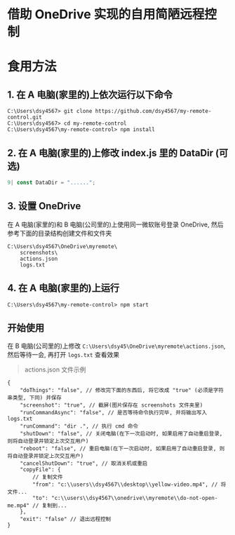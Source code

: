 # 借助 OneDrive 实现的自用简陋远程控制

# 食用方法

## 1. 在 A 电脑(家里的)上依次运行以下命令

```
C:\Users\dsy4567> git clone https://github.com/dsy4567/my-remote-control.git
C:\Users\dsy4567> cd my-remote-control
C:\Users\dsy4567\my-remote-control> npm install
```

## 2. 在 A 电脑(家里的)上修改 index.js 里的 DataDir (可选)

```JavaScript
9| const DataDir = "......";
```

## 3. 设置 OneDrive

在 A 电脑(家里的)和 B 电脑(公司里的)上使用同一微软账号登录 OneDrive, 然后参考下面的目录结构创建文件和文件夹

```
C:\Users\dsy4567\OneDrive\myremote\
    screenshots\
    actions.json
    logs.txt
```

## 4. 在 A 电脑(家里的)上运行

```
C:\Users\dsy4567\my-remote-control> npm start
```

## 开始使用

在 B 电脑(公司里的)上修改 `C:\Users\dsy45\OneDrive\myremote\actions.json`, 然后等待一会, 再打开 `logs.txt` 查看效果  
> actions.json 文件示例
```jsonc
{
    "doThings": "false", // 修改完下面的东西后, 将它改成 "true" (必须是字符串类型, 下同) 并保存
    "screenshot": "true", // 截屏(图片保存在 screenshots 文件夹里)
    "runCommandAsync": "false", // 是否等待命令执行完毕, 并将输出写入 logs.txt
    "runCommand": "dir .", // 执行 cmd 命令
    "shutDown": "false", // 关闭电脑(在下一次启动时, 如果启用了自动重启登录, 则将自动登录并锁定上次交互用户)
    "reboot": "false", // 重启电脑(在下一次启动时, 如果启用了自动重启登录, 则将自动登录并锁定上次交互用户)
    "cancelShutDown": "true", // 取消关机或重启
    "copyFile": {
        // 复制文件
        "from": "c:\\users\\dsy4567\\desktop\\yellow-video.mp4", // 将文件...
        "to": "c:\\users\\dsy4567\\onedrive\\myremote\\do-not-open-me.mp4" // 复制到...
    },
    "exit": "false" // 退出远程控制
}
```
